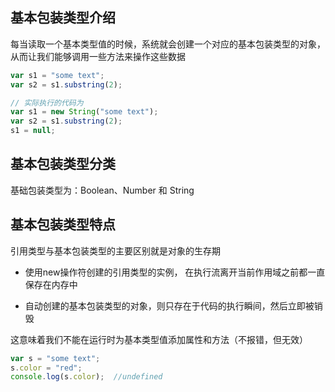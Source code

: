 ## 基本包装类型介绍

每当读取一个基本类型值的时候，系统就会创建一个对应的基本包装类型的对象，从而让我们能够调用一些方法来操作这些数据

```js
var s1 = "some text"; 
var s2 = s1.substring(2);

// 实际执行的代码为
var s1 = new String("some text"); 
var s2 = s1.substring(2); 
s1 = null;
```



## 基本包装类型分类

基础包装类型为：Boolean、Number 和 String 



## 基本包装类型特点

引用类型与基本包装类型的主要区别就是对象的生存期

* 使用new操作符创建的引用类型的实例， 在执行流离开当前作用域之前都一直保存在内存中

* 自动创建的基本包装类型的对象，则只存在于代码的执行瞬间，然后立即被销毁

这意味着我们不能在运行时为基本类型值添加属性和方法（不报错，但无效）

```js
var s = "some text"; 
s.color = "red"; 
console.log(s.color);  //undefined 
```
